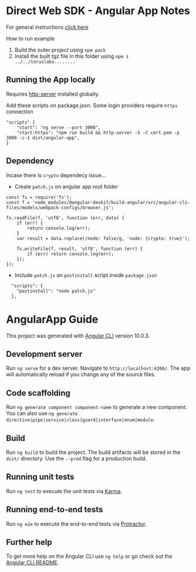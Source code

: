 # Direct Web SDK - Angular App Notes

For general instructions [click here](https://github.com/torusresearch/torus-direct-web-sdk)

How to run example

1. Build the outer project using `npm pack`
2. Install the built tgz file in this folder using `npm i ../../toruslabs-.......`
## Running the App locally
Requires [http-server](https://github.com/http-party/http-server) installed globally.

Add these scripts on package.json. Some login providers require `https` connection

```
"scripts" {
    "start": "ng serve --port 3000",
    "start:https": "npm run build && http-server -S -C cert.pem -p 3000 -c-1 dist/angular-app",
}
```

## Dependency
Incase there is `crypto` dependecy issue...

- Create `patch.js` on angular app root folder 

```
const fs = require('fs');
const f = 'node_modules/@angular-devkit/build-angular/src/angular-cli-files/models/webpack-configs/browser.js';

fs.readFile(f, 'utf8', function (err, data) {
    if (err) {
        return console.log(err);
    }
    var result = data.replace(/node: false/g, 'node: {crypto: true}');

    fs.writeFile(f, result, 'utf8', function (err) {
        if (err) return console.log(err);
    });
});
```
- Include `patch.js` on `postinstall` script inside `package.json`

```
  "scripts": {
    "postinstall": "node patch.js"
  },
```

# AngularApp Guide

This project was generated with [Angular CLI](https://github.com/angular/angular-cli) version 10.0.3.

## Development server

Run `ng serve` for a dev server. Navigate to `http://localhost:4200/`. The app will automatically reload if you change any of the source files.

## Code scaffolding

Run `ng generate component component-name` to generate a new component. You can also use `ng generate directive|pipe|service|class|guard|interface|enum|module`.

## Build

Run `ng build` to build the project. The build artifacts will be stored in the `dist/` directory. Use the `--prod` flag for a production build.

## Running unit tests

Run `ng test` to execute the unit tests via [Karma](https://karma-runner.github.io).

## Running end-to-end tests

Run `ng e2e` to execute the end-to-end tests via [Protractor](http://www.protractortest.org/).

## Further help

To get more help on the Angular CLI use `ng help` or go check out the [Angular CLI README](https://github.com/angular/angular-cli/blob/master/README.md).
